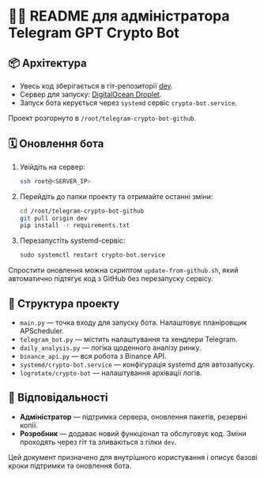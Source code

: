 # 👨‍💻 README для адміністратора Telegram GPT Crypto Bot

## 📦 Архітектура

- Увесь код зберігається в гіт-репозиторії [dev](https://github.com/wooferOS/telegram-crypto-bot-github/tree/dev).
- Сервер для запуску: [DigitalOcean Droplet](https://cloud.digitalocean.com/droplets/497525685/terminal/ui).
- Запуск бота керується через `systemd` сервіс `crypto-bot.service`.

Проект розгорнуто в `/root/telegram-crypto-bot-github`.

## 🗓️ Оновлення бота

1. Увійдіть на сервер:
   ```bash
   ssh root@<SERVER_IP>
   ```
2. Перейдіть до папки проекту та отримайте останні зміни:
   ```bash
   cd /root/telegram-crypto-bot-github
   git pull origin dev
   pip install -r requirements.txt
   ```
3. Перезапустіть systemd-сервіс:
   ```bash
   sudo systemctl restart crypto-bot.service
   ```

Спростити оновлення можна скриптом `update-from-github.sh`, який автоматично підтягує код з GitHub без перезапуску сервісу.

## 📁 Структура проекту

- `main.py` — точка входу для запуску бота. Налаштовує планіровщик APScheduler.
- `telegram_bot.py` — містить налаштування та хендлери Telegram.
- `daily_analysis.py` — логіка щоденного аналізу ринку.
- `binance_api.py` — вся робота з Binance API.
- `systemd/crypto-bot.service` — конфігурація systemd для автозапуску.
- `logrotate/crypto-bot` — налаштування архівації логів.

## 👤 Відповідальності

- **Адміністратор** — підтримка сервера, оновлення пакетів, резервні копії.
- **Розробник** — додаває новий функціонал та обслуговує код. Зміни проходять через гіт та зливаються з гілки `dev`.

Цей документ призначено для внутрішного користування і описує базові кроки підтримки та оновлення бота.
